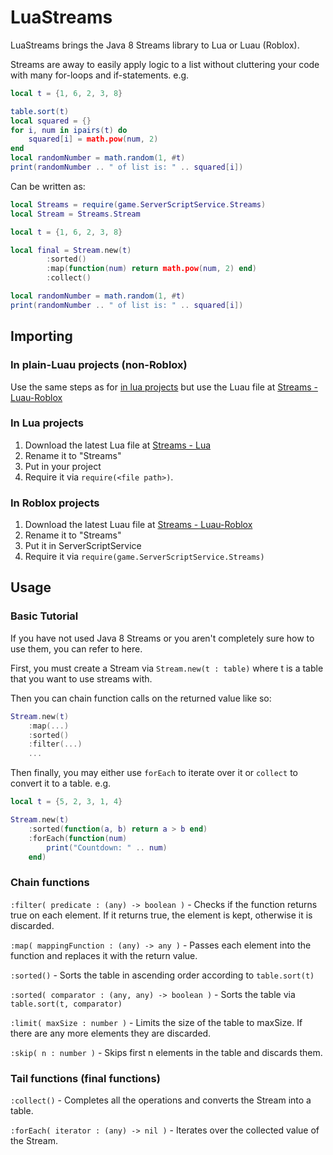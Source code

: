 # LuaStreams

LuaStreams brings the Java 8 Streams library to Lua or Luau (Roblox).

Streams are away to easily apply logic to a list without cluttering your code with many for-loops and if-statements.
e.g.
```lua
local t = {1, 6, 2, 3, 8}

table.sort(t)
local squared = {}
for i, num in ipairs(t) do
	squared[i] = math.pow(num, 2)
end
local randomNumber = math.random(1, #t)
print(randomNumber .. " of list is: " .. squared[i]) 
```
Can be written as:
```lua
local Streams = require(game.ServerScriptService.Streams)
local Stream = Streams.Stream

local t = {1, 6, 2, 3, 8}

local final = Stream.new(t)
		:sorted()
		:map(function(num) return math.pow(num, 2) end)
		:collect()

local randomNumber = math.random(1, #t)
print(randomNumber .. " of list is: " .. squared[i]) 
```

## Importing
### In plain-Luau projects (non-Roblox)
Use the same steps as for [in lua projects](#in-lua-projects) but use the Luau file at [Streams - Luau-Roblox](https://github.com/m-doescode/LuaStreams/blob/master/Streams%20-%20Luau-Roblox.lua)
### In Lua projects
1. Download the latest Lua file at [Streams - Lua](https://github.com/m-doescode/LuaStreams/blob/master/Streams%20-%20Lua.lua)
2. Rename it to "Streams"
3. Put in your project
4. Require it via ```require(<file path>)```.

### In Roblox projects
1. Download the latest Luau file at [Streams - Luau-Roblox](https://github.com/m-doescode/LuaStreams/blob/master/Streams%20-%20Luau-Roblox.lua)
2. Rename it to "Streams"
3. Put it in ServerScriptService
4. Require it via ```require(game.ServerScriptService.Streams)```

## Usage
### Basic Tutorial
If you have not used Java 8 Streams or you aren't completely sure how to use them, you can refer to here.

First, you must create a Stream via `Stream.new(t : table)` where t is a table that you want to use streams with.

Then you can chain function calls on the returned value like so:
```lua
Stream.new(t)
	:map(...)
	:sorted()
	:filter(...)
	...
```
Then finally, you may either use `forEach` to iterate over it or `collect` to convert it to a table.
e.g.
```lua
local t = {5, 2, 3, 1, 4}

Stream.new(t)
	:sorted(function(a, b) return a > b end)
	:forEach(function(num)
		print("Countdown: " .. num)
	end)
```
### Chain functions
`:filter( predicate : (any) -> boolean )` - Checks if the function returns true on each element. If it returns true, the element is kept, otherwise it is discarded.

`:map( mappingFunction : (any) -> any )` - Passes each element into the function and replaces it with the return value.

`:sorted()` - Sorts the table in ascending order according to `table.sort(t)`

`:sorted( comparator : (any, any) -> boolean )` - Sorts the table via `table.sort(t, comparator)`

`:limit( maxSize : number )` - Limits the size of the table to maxSize. If there are any more elements they are discarded.

`:skip( n : number )` - Skips first n elements in the table and discards them.

### Tail functions (final functions)
`:collect()` - Completes all the operations and converts the Stream into a table.

`:forEach( iterator : (any) -> nil )` - Iterates over the collected value of the Stream.